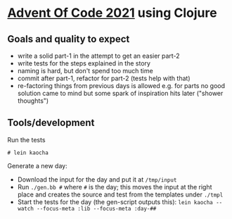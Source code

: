 # [Advent Of Code 2021](https://adventofcode.com/2021) using Clojure

## Goals and quality to expect

- write a solid part-1 in the attempt to get an easier part-2
- write tests for the steps explained in the story
- naming is hard, but don't spend too much time
- commit after part-1, refactor for part-2 (tests help with that)
- re-factoring things from previous days is allowed e.g. for parts no
  good solution came to mind but some spark of inspiration hits later
  ("shower thoughts")

## Tools/development

Run the tests

```console
# lein kaocha
```

Generate a new day:

- Download the input for the day and put it at `/tmp/input`
- Run `./gen.bb #` where `#` is the day; this moves the input at the
  right place and creates the source and test from the templates under
  `./tmpl`
- Start the tests for the day (the gen-script outputs this):
  `lein kaocha --watch --focus-meta :lib --focus-meta :day-##`
